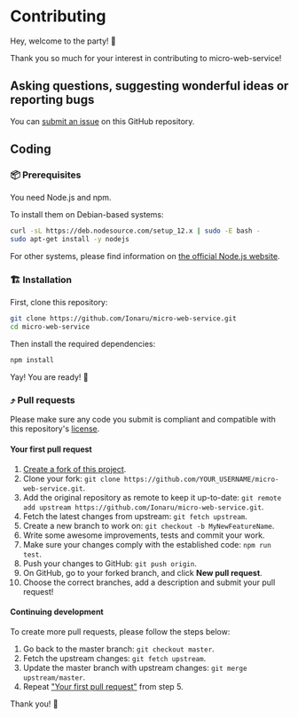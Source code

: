 # Contributing

Hey, welcome to the party! 🎉

Thank you so much for your interest in contributing to micro-web-service!


## Asking questions, suggesting wonderful ideas or reporting bugs

You can [submit an issue️](https://github.com/Ionaru/micro-web-service/issues) on this GitHub repository.


## Coding

### 📦 Prerequisites

You need Node.js and npm.

To install them on Debian-based systems:

```bash
curl -sL https://deb.nodesource.com/setup_12.x | sudo -E bash -
sudo apt-get install -y nodejs
```

For other systems, please find information on [the official Node.js website](https://nodejs.org/en/download/).


### 🏗️ Installation

First, clone this repository:

```bash
git clone https://github.com/Ionaru/micro-web-service.git
cd micro-web-service
```

Then install the required dependencies:

```bash
npm install
```

Yay! You are ready! 🍾


### ⤴️ Pull requests

Please make sure any code you submit is compliant and compatible with this repository's [license](./LICENSE).

#### Your first pull request
1. [Create a fork of this project](https://github.com/Ionaru/micro-web-service/fork).
2. Clone your fork: `git clone https://github.com/YOUR_USERNAME/micro-web-service.git`.
3. Add the original repository as remote to keep it up-to-date: `git remote add upstream https://github.com/Ionaru/micro-web-service.git`.
4. Fetch the latest changes from upstream: `git fetch upstream`.
5. Create a new branch to work on: `git checkout -b MyNewFeatureName`.
6. Write some awesome improvements, tests and commit your work.
7. Make sure your changes comply with the established code: `npm run test`.
8. Push your changes to GitHub: `git push origin`.
9. On GitHub, go to your forked branch, and click **New pull request**.
10. Choose the correct branches, add a description and submit your pull request!

#### Continuing development
To create more pull requests, please follow the steps below:
1. Go back to the master branch: `git checkout master`.
2. Fetch the upstream changes: `git fetch upstream`.
3. Update the master branch with upstream changes: `git merge upstream/master`.
4. Repeat ["Your first pull request"](#your-first-pull-request) from step 5.

Thank you! 💜
